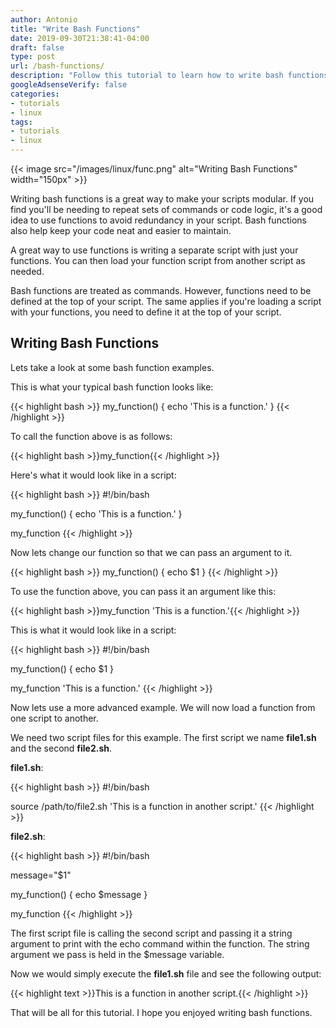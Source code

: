 ```yaml
---
author: Antonio
title: "Write Bash Functions"
date: 2019-09-30T21:38:41-04:00
draft: false
type: post
url: /bash-functions/
description: "Follow this tutorial to learn how to write bash functions. Functions are a great way to reduce the amount of code you have to write and to keep your code neat."
googleAdsenseVerify: false
categories:
- tutorials
- linux
tags:
- tutorials
- linux
---
```


{{< image src="/images/linux/func.png" alt="Writing Bash Functions" width="150px" >}}

Writing bash functions is a great way to make your scripts modular. If you find you'll be needing to repeat sets of commands or code logic, it's a good idea to use functions to avoid redundancy in your script. Bash functions also help keep your code neat and easier to maintain.

<!--more-->

A great way to use functions is writing a separate script with just your functions. You can then load your function script from another script as needed.

Bash functions are treated as commands. However, functions need to be defined at the top of your script. The same applies if you're loading a script with your functions, you need to define it at the top of your script.

## **Writing Bash Functions**

Lets take a look at some bash function examples.

This is what your typical bash function looks like:

{{< highlight bash >}}
my_function() {
  echo 'This is a function.'
}
{{< /highlight >}}

To call the function above is as follows:

{{< highlight bash >}}my_function{{< /highlight >}}

Here's what it would look like in a script:

{{< highlight bash >}}
#!/bin/bash

my_function() {
  echo 'This is a function.'
}

my_function
{{< /highlight >}}

Now lets change our function so that we can pass an argument to it.

{{< highlight bash >}}
my_function() {
  echo $1
}
{{< /highlight >}}

To use the function above, you can pass it an argument like this:

{{< highlight bash >}}my_function 'This is a function.'{{< /highlight >}}

This is what it would look like in a script:

{{< highlight bash >}}
#!/bin/bash

my_function() {
  echo $1
}

my_function 'This is a function.'
{{< /highlight >}}

Now lets use a more advanced example. We will now load a function from one script to another.

We need two script files for this example. The first script we name **file1.sh** and the second **file2.sh**.

**file1.sh**:

{{< highlight bash >}}
#!/bin/bash

source /path/to/file2.sh 'This is a function in another script.'
{{< /highlight >}}

**file2.sh**:

{{< highlight bash >}}
#!/bin/bash

message="$1"

my_function() {
  echo $message
}

my_function
{{< /highlight >}}

The first script file is calling the second script and passing it a string argument to print with the echo command within the function. The string argument we pass is held in the $message variable.

Now we would simply execute the **file1.sh** file and see the following output:

{{< highlight text >}}This is a function in another script.{{< /highlight >}}

That will be all for this tutorial. I hope you enjoyed writing bash functions.
